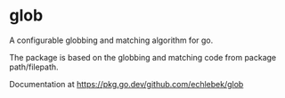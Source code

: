 glob
====

A configurable globbing and matching algorithm for go.

The package is based on the globbing and matching code from package path/filepath.

Documentation at https://pkg.go.dev/github.com/echlebek/glob

